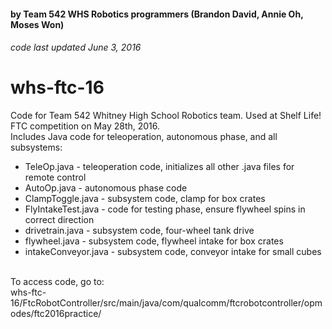 #### by Team 542 WHS Robotics programmers (Brandon David, Annie Oh, Moses Won)
###### code last updated June 3, 2016

# whs-ftc-16

Code for Team 542 Whitney High School Robotics team. Used at Shelf Life! FTC competition on May 28th, 2016. <br>
Includes Java code for teleoperation, autonomous phase, and all subsystems: <br>
* TeleOp.java - teleoperation code, initializes all other .java files for remote control
* AutoOp.java - autonomous phase code
* ClampToggle.java - subsystem code, clamp for box crates
* FlyIntakeTest.java - code for testing phase, ensure flywheel spins in correct direction
* drivetrain.java - subsystem code, four-wheel tank drive
* flywheel.java - subsystem code, flywheel intake for box crates
* intakeConveyor.java - subsystem code, conveyor intake for small cubes
<br>
To access code, go to: <br>
whs-ftc-16/FtcRobotController/src/main/java/com/qualcomm/ftcrobotcontroller/opmodes/ftc2016practice/
